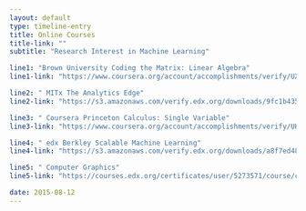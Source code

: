 ```yaml
---
layout: default
type: timeline-entry
title: Online Courses
title-link: ""
subtitle: "Research Interest in Machine Learning"

line1: "Brown University Coding the Matrix: Linear Algebra"
line1-link: "https://www.coursera.org/account/accomplishments/verify/UXEQCTAZ9C"

line2: " MITx The Analytics Edge"
line2-link: "https://s3.amazonaws.com/verify.edx.org/downloads/9fc1b43561d7459e87b29d3af80ef875/Certificate.pdf"

line3: " Coursera Princeton Calculus: Single Variable"
line3-link: "https://www.coursera.org/account/accomplishments/verify/UHKRXLLW7Y"

line4: " edx Berkley Scalable Machine Learning"
line4-link: "https://s3.amazonaws.com/verify.edx.org/downloads/a8f7ed485db140b0b6ddf1720484daae/Certificate.pdf"

line5: " Computer Graphics"
line5-link: "https://courses.edx.org/certificates/user/5273571/course/course-v1:UCSDx+CSE167x+3T2015"

date: 2015-08-12
---
```

